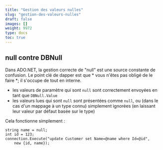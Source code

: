 ```yaml
---
title: "Gestion des valeurs nulles"
slug: "gestion-des-valeurs-nulles"
draft: false
images: []
weight: 9972
type: docs
toc: true
---
```


## null contre DBNull
Dans ADO.NET, la gestion correcte de "null" est une source constante de confusion. Le point clé de dapper est que * vous n'êtes pas obligé de le faire *; il s'occupe de tout en interne.

- les valeurs de paramètre qui sont `null` sont correctement envoyées en tant que `DBNull.Value`
- les valeurs lues qui sont `null` sont présentées comme `null`, ou (dans le cas d'un mappage à un type connu) simplement ignorées (en laissant leur valeur par défaut basée sur le type)

Cela fonctionne simplement :

    string name = null;
    int id = 123;
    connection.Execute("update Customer set Name=@name where Id=@id",
        new {id, name});

